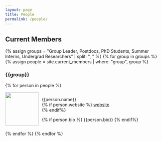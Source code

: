 ```yaml
---
layout: page
title: People
permalink: /people/
---
```


## Current Members ##
{% assign groups = "Group Leader, Postdocs, PhD Students, Summer Interns, Undergrad Researchers" | split: ", " %}
{% for group in groups %}
{% assign people = site.current_members | where: "group", group %}
<br>
### {{group}} 
{% for person in people %}

<div style="overflow:hidden">

<img src="{{person.photo}}" style="width:80pt;padding-right:6pt" align="left"/>
<p>{{person.name}}<br>
{% if person.website %}
<a href="{{person.website}}">website</a><br>
{% endif%}

{% if person.bio %}
{{person.bio}}
{% endif%}
</p>
</div> 
<p>  </p>

{% endfor %}
{% endfor %}
